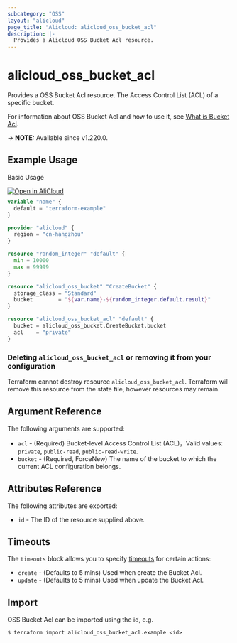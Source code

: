 ```yaml
---
subcategory: "OSS"
layout: "alicloud"
page_title: "Alicloud: alicloud_oss_bucket_acl"
description: |-
  Provides a Alicloud OSS Bucket Acl resource.
---
```


# alicloud_oss_bucket_acl

Provides a OSS Bucket Acl resource. The Access Control List (ACL) of a specific bucket.

For information about OSS Bucket Acl and how to use it, see [What is Bucket Acl](https://www.alibabacloud.com/help/en/oss/developer-reference/putbucketacl).

-> **NOTE:** Available since v1.220.0.

## Example Usage

Basic Usage

<div style="display: block;margin-bottom: 40px;"><div class="oics-button" style="float: right;position: absolute;margin-bottom: 10px;">
  <a href="https://api.aliyun.com/terraform?resource=alicloud_oss_bucket_acl&exampleId=c03819bd-4f62-ea6a-f9be-631dffb63da23ea61b1c&activeTab=example&spm=docs.r.oss_bucket_acl.0.c03819bd4f&intl_lang=EN_US" target="_blank">
    <img alt="Open in AliCloud" src="https://img.alicdn.com/imgextra/i1/O1CN01hjjqXv1uYUlY56FyX_!!6000000006049-55-tps-254-36.svg" style="max-height: 44px; max-width: 100%;">
  </a>
</div></div>

```terraform
variable "name" {
  default = "terraform-example"
}

provider "alicloud" {
  region = "cn-hangzhou"
}

resource "random_integer" "default" {
  min = 10000
  max = 99999
}

resource "alicloud_oss_bucket" "CreateBucket" {
  storage_class = "Standard"
  bucket        = "${var.name}-${random_integer.default.result}"
}

resource "alicloud_oss_bucket_acl" "default" {
  bucket = alicloud_oss_bucket.CreateBucket.bucket
  acl    = "private"
}
```

### Deleting `alicloud_oss_bucket_acl` or removing it from your configuration

Terraform cannot destroy resource `alicloud_oss_bucket_acl`. Terraform will remove this resource from the state file, however resources may remain.

## Argument Reference

The following arguments are supported:
* `acl` - (Required) Bucket-level Access Control List (ACL)，Valid values: `private`, `public-read`, `public-read-write`.
* `bucket` - (Required, ForceNew) The name of the bucket to which the current ACL configuration belongs.

## Attributes Reference

The following attributes are exported:
* `id` - The ID of the resource supplied above.

## Timeouts

The `timeouts` block allows you to specify [timeouts](https://www.terraform.io/docs/configuration-0-11/resources.html#timeouts) for certain actions:
* `create` - (Defaults to 5 mins) Used when create the Bucket Acl.
* `update` - (Defaults to 5 mins) Used when update the Bucket Acl.

## Import

OSS Bucket Acl can be imported using the id, e.g.

```shell
$ terraform import alicloud_oss_bucket_acl.example <id>
```
